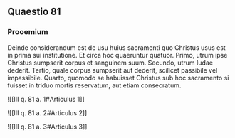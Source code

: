 ## Quaestio 81

### Prooemium

Deinde considerandum est de usu huius sacramenti quo Christus usus est in prima sui institutione. Et circa hoc quaeruntur quatuor. Primo, utrum ipse Christus sumpserit corpus et sanguinem suum. Secundo, utrum Iudae dederit. Tertio, quale corpus sumpserit aut dederit, scilicet passibile vel impassibile. Quarto, quomodo se habuisset Christus sub hoc sacramento si fuisset in triduo mortis reservatum, aut etiam consecratum.

![[III q. 81 a. 1#Articulus 1]]

![[III q. 81 a. 2#Articulus 2]]

![[III q. 81 a. 3#Articulus 3]]

